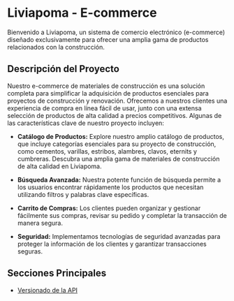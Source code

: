 # Liviapoma - E-commerce

Bienvenido a Liviapoma, un sistema de comercio electrónico (e-commerce) diseñado exclusivamente para ofrecer una amplia gama de productos relacionados con la construcción.

## Descripción del Proyecto

Nuestro e-commerce de materiales de construcción es una solución completa para simplificar la adquisición de productos esenciales para proyectos de construcción y renovación. Ofrecemos a nuestros clientes una experiencia de compra en línea fácil de usar, junto con una extensa selección de productos de alta calidad a precios competitivos. Algunas de las características clave de nuestro proyecto incluyen:

- **Catálogo de Productos:** Explore nuestro amplio catálogo de productos, que incluye categorías esenciales para su proyecto de construcción, como cementos, varillas, estribos, alambres, clavos, eternits y cumbreras. Descubra una amplia gama de materiales de construcción de alta calidad en Liviapoma.

- **Búsqueda Avanzada:** Nuestra potente función de búsqueda permite a los usuarios encontrar rápidamente los productos que necesitan utilizando filtros y palabras clave específicas.

- **Carrito de Compras:** Los clientes pueden organizar y gestionar fácilmente sus compras, revisar su pedido y completar la transacción de manera segura.

- **Seguridad:** Implementamos tecnologías de seguridad avanzadas para proteger la información de los clientes y garantizar transacciones seguras.


## Secciones Principales

- [Versionado de la API](doc/versioning.md)
